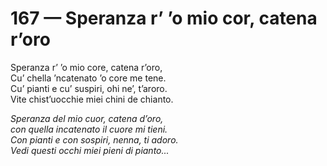 # 167 — Speranza r’ ’o mio cor, catena r’oro

Speranza r’ ’o mio core, catena r’oro,  
Cu’ chella ’ncatenato ’o core me tene.  
Cu’ pianti e cu’ suspiri, ohi ne’, t’aroro.  
Vite chist’uocchie miei chini de chianto.

_Speranza del mio cuor, catena d’oro,  
con quella incatenato il cuore mi tieni.  
Con pianti e con sospiri, nenna, ti adoro.  
Vedi questi occhi miei pieni di pianto..._


